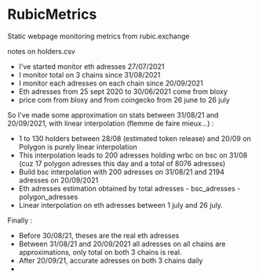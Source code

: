 # RubicMetrics

Static webpage monitoring metrics from rubic.exchange

notes on holders.csv

- I've started monitor eth adresses 27/07/2021
- I monitor total on 3 chains since 31/08/2021
- I monitor each adresses on each chain since 20/09/2021
- Eth adresses from 25 sept 2020 to 30/06/2021 come from bloxy
- price com from bloxy and from coingecko from 26 june to 26 july

So I've made some approximation on stats between 31/08/21 and 20/09/2021, with linear interpolation (flemme de faire mieux...) :
- 1 to 130 holders between 28/08 (estimated token release) and 20/09 on Polygon is purely linear interpolation
- This interpolation leads to 200 adresses holding wrbc on bsc on 31/08 (cuz 17 polygon adresses this day and a total of 8076 adresses)
- Build bsc interpolation with 200 adresses on 31/08/21 and 2194 adresses on 20/09/2021
- Eth adresses estimation obtained by total adresses - bsc_adresses - polygon_adresses
- Linear interpolation on eth adresses between 1 july and 26 july.

Finally :
- Before 30/08/21, theses are the real eth adresses
- Between 31/08/21 and 20/09/2021 all adresses on all chains are approximations, only total on both 3 chains is real.
- After 20/09/21, accurate adresses on both 3 chains daily
- 
